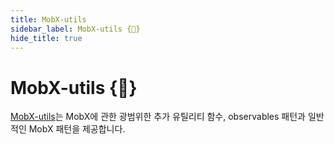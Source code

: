 ```yaml
---
title: MobX-utils
sidebar_label: MobX-utils {🚀}
hide_title: true
---
```


<script async type="text/javascript" src="//cdn.carbonads.com/carbon.js?serve=CEBD4KQ7&placement=mobxjsorg" id="_carbonads_js"></script>

# MobX-utils {🚀}

[MobX-utils](https://github.com/mobxjs/mobx-utils)는 MobX에 관한 광범위한 추가 유틸리티 함수, observables 패턴과 일반적인 MobX 패턴을 제공합니다.
